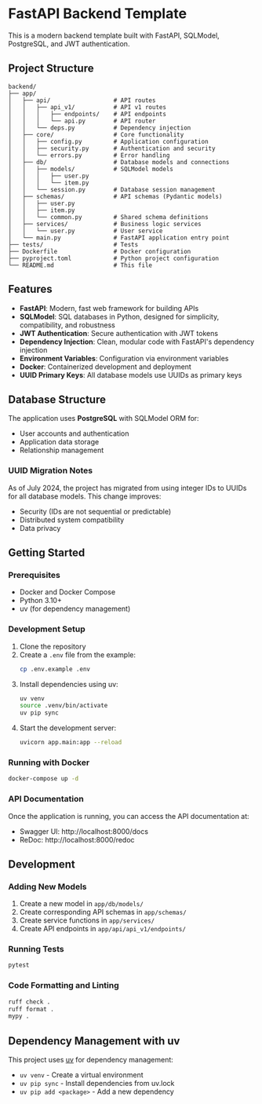 # FastAPI Backend Template

This is a modern backend template built with FastAPI, SQLModel, PostgreSQL, and JWT authentication.

## Project Structure

```
backend/
├── app/
│   ├── api/                  # API routes
│   │   ├── api_v1/           # API v1 routes
│   │   │   ├── endpoints/    # API endpoints
│   │   │   └── api.py        # API router
│   │   └── deps.py           # Dependency injection
│   ├── core/                 # Core functionality
│   │   ├── config.py         # Application configuration
│   │   ├── security.py       # Authentication and security
│   │   └── errors.py         # Error handling
│   ├── db/                   # Database models and connections
│   │   ├── models/           # SQLModel models
│   │   │   ├── user.py
│   │   │   └── item.py
│   │   └── session.py        # Database session management
│   ├── schemas/              # API schemas (Pydantic models)
│   │   ├── user.py
│   │   ├── item.py
│   │   └── common.py         # Shared schema definitions
│   ├── services/             # Business logic services
│   │   └── user.py           # User service
│   └── main.py               # FastAPI application entry point
├── tests/                    # Tests
├── Dockerfile                # Docker configuration
├── pyproject.toml            # Python project configuration
└── README.md                 # This file
```

## Features

- **FastAPI**: Modern, fast web framework for building APIs
- **SQLModel**: SQL databases in Python, designed for simplicity, compatibility, and robustness
- **JWT Authentication**: Secure authentication with JWT tokens
- **Dependency Injection**: Clean, modular code with FastAPI's dependency injection
- **Environment Variables**: Configuration via environment variables
- **Docker**: Containerized development and deployment
- **UUID Primary Keys**: All database models use UUIDs as primary keys

## Database Structure

The application uses **PostgreSQL** with SQLModel ORM for:
- User accounts and authentication
- Application data storage
- Relationship management

### UUID Migration Notes

As of July 2024, the project has migrated from using integer IDs to UUIDs for all database models. This change improves:
- Security (IDs are not sequential or predictable)
- Distributed system compatibility
- Data privacy

## Getting Started

### Prerequisites

- Docker and Docker Compose
- Python 3.10+
- uv (for dependency management)

### Development Setup

1. Clone the repository
2. Create a `.env` file from the example:
   ```bash
   cp .env.example .env
   ```
3. Install dependencies using uv:
   ```bash
   uv venv
   source .venv/bin/activate
   uv pip sync
   ```
4. Start the development server:
   ```bash
   uvicorn app.main:app --reload
   ```

### Running with Docker

```bash
docker-compose up -d
```

### API Documentation

Once the application is running, you can access the API documentation at:

- Swagger UI: http://localhost:8000/docs
- ReDoc: http://localhost:8000/redoc

## Development

### Adding New Models

1. Create a new model in `app/db/models/`
2. Create corresponding API schemas in `app/schemas/`
3. Create service functions in `app/services/`
4. Create API endpoints in `app/api/api_v1/endpoints/`

### Running Tests

```bash
pytest
```

### Code Formatting and Linting

```bash
ruff check .
ruff format .
mypy .
```

## Dependency Management with uv

This project uses [uv](https://github.com/astral-sh/uv) for dependency management:

- `uv venv` - Create a virtual environment
- `uv pip sync` - Install dependencies from uv.lock
- `uv pip add <package>` - Add a new dependency
